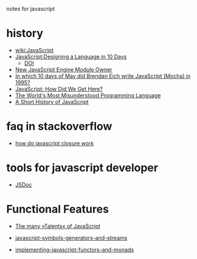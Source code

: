 notes for javascript

history
===============
- [wiki:JavaScript](https://en.wikipedia.org/wiki/JavaScript)
- [JavaScript:Designing a Language in 10 Days](https://www.computer.org/csdl/mags/co/2012/02/mco2012020007.pdf)
  - [DOI](https://www.computer.org/csdl/mags/co/2012/02/mco2012020007-abs.html)
- [New JavaScript Engine Module Owner](https://brendaneich.com/2011/06/new-javascript-engine-module-owner/)
- [In which 10 days of May did Brendan Eich write JavaScript (Mocha) in 1995?](https://www.quora.com/In-which-10-days-of-May-did-Brendan-Eich-write-JavaScript-Mocha-in-1995)
- [JavaScript: How Did We Get Here?](http://archive.oreilly.com/pub/a/javascript/2001/04/06/js_history.html)
- [The World's Most Misunderstood Programming Language](http://www.crockford.com/javascript/javascript.html)
- [A Short History of JavaScript](https://www.w3.org/community/webed/wiki/A_Short_History_of_JavaScript)

faq in stackoverflow 
===============
- [how do javascript closure work](http://stackoverflow.com/questions/111102/how-do-javascript-closures-work)

tools for javascript developer
===============
- [JSDoc](https://resin.io/blog/open-source-guide-1-documentation-and-jsdoc/)

Functional Features
===============
- [The many »Talents« of JavaScript](http://peterseliger.blogspot.jp/2014/04/the-many-talents-of-javascript.html#the-many-talents-of-javascript-for-generalizing-role-oriented-programming-approaches-like-traits-and-mixins)

- [javascript-symbols-generators-and-streams](https://medium.com/front-end-hacking/javascript-symbols-generators-and-streams-1f6ef0fb1fdc)
- [implementing-javascript-functors-and-monads](https://medium.com/@rubenspgcavalcante/implementing-javascript-functors-and-monads-a87b6a4b4d9a)
